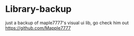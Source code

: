 # Library-backup
just a backup of maple7777's visual ui lib, go check him out https://github.com/Mapple7777
